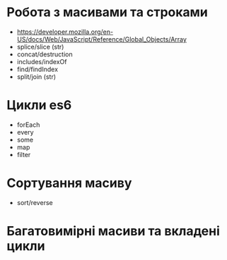# Робота з масивами та строками
- https://developer.mozilla.org/en-US/docs/Web/JavaScript/Reference/Global_Objects/Array
- splice/slice (str)
- concat/destruction
- includes/indexOf
- find/findIndex
- split/join (str)
# Цикли es6
- forEach
- every
- some
- map
- filter
# Сортування масиву
- sort/reverse
# Багатовимірні масиви та вкладені цикли
